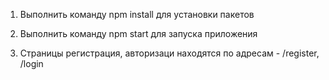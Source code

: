 1) Выполнить команду npm install для установки пакетов
2) Выполнить команду npm start для запуска приложения

3) Страницы регистрация, авторизаци находятся по адресам - /register, /login